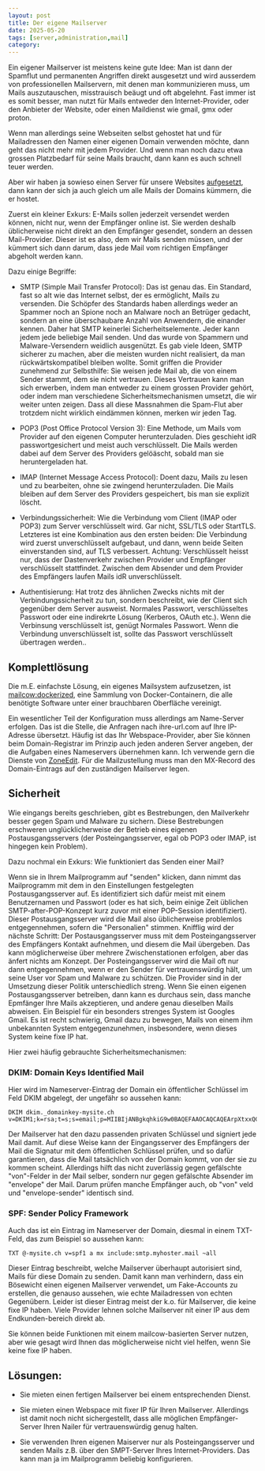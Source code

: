 ```yaml
---
layout: post
title: Der eigene Mailserver
date: 2025-05-20
tags: [server,administration,mail]
category: 
---
```


Ein eigener Mailserver ist meistens keine gute Idee: Man ist dann der Spamflut und permanenten Angriffen direkt ausgesetzt und wird ausserdem von professionellen Mailservern, mit denen man kommunizieren muss, um Mails auszutauschen, misstrauisch beäugt und oft abgelehnt.
Fast immer ist es somit besser, man nutzt für Mails entweder den Internet-Provider, oder den Anbieter der Website, oder einen Maildienst wie gmail, gmx oder proton.

Wenn man allerdings seine Webseiten selbst gehostet hat und für Mailadressen den Namen einer eigenen Domain verwenden möchte, dann geht das nicht mehr mit jedem Provider. Und wenn man noch dazu etwa grossen Platzbedarf für seine Mails braucht, dann kann es auch schnell teuer werden.

Aber wir haben ja sowieso einen Server für unsere Websites [aufgesetzt](/2025/05/der-eigene-server), dann kann der sich ja auch gleich um alle Mails der Domains kümmern, die er hostet.

Zuerst ein kleiner Exkurs: E-Mails sollen jederzeit versendet werden können, nicht nur, wenn der Empfänger online ist. Sie werden deshalb üblicherweise nicht direkt an den Empfänger gesendet, sondern an dessen Mail-Provider. Dieser ist es also, dem wir Mails senden müssen, und der kümmert sich dann darum, dass jede Mail vom richtigen Empfänger abgeholt werden kann.

Dazu einige Begriffe:

* SMTP (Simple Mail Transfer Protocol): Das ist genau das. Ein Standard, fast so alt wie das Internet selbst, der es ermöglicht, Mails zu versenden. Die Schöpfer des Standards haben allerdings weder an Spammer noch an Spione noch an Malware noch an Betrüger gedacht, sondern an eine überschaubare Anzahl von Anwendern, die einander kennen. Daher hat SMTP keinerlei Sicherheitselemente. Jeder kann jedem jede beliebige Mail senden. Und das wurde von Spammern und Malware-Versendern weidlich ausgenützt. Es gab viele Ideen, SMTP sicherer zu machen, aber die meisten wurden nicht realisiert, da man rückwärtskompatibel bleiben wollte. Somit griffen die Provider zunehmend zur Selbsthilfe: Sie weisen jede Mail ab, die von einem Sender stammt, dem sie nicht vertrauen. Dieses Vertrauen kann man sich erwerben, indem man entweder zu einem grossen Provider gehört, oder indem man verschiedene Sicherheitsmechanismen umsetzt, die wir weiter unten zeigen. Dass all diese Massnahmen die Spam-Flut aber trotzdem nicht wirklich eindämmen können, merken wir jeden Tag.

* POP3 (Post Office Protocol Version 3): Eine Methode, um Mails vom Provider auf den eigenen Computer herunterzuladen. Dies geschieht idR passwortgesichert und meist auch verschlüsselt. Die Mails werden dabei auf dem Server des Providers gelöäscht, sobald man sie heruntergeladen hat.

* IMAP (Internet Message Access Protocol): Doent dazu, Mails zu lesen und zu bearbeiten, ohne sie zwingend herunterzuladen. Die Mails bleiben auf dem Server des Providers gespeichert, bis man sie explizit löscht.

* Verbindungssicherheit: Wie die Verbindung vom Client (IMAP oder POP3) zum Server verschlüsselt wird. Gar nicht, SSL/TLS oder StartTLS. Letzteres ist eine Kombination aus den ersten beiden: Die Verbindung wird zuerst unverschlüsselt aufgebaut, und dann, wenn beide Seiten einverstanden sind, auf TLS verbessert. Achtung: Verschlüsselt heisst nur, dass der Dastenverkehr zwischen Provider und Empfänger verschlüsselt stattfindet. Zwischen dem Absender und dem Provider des Empfängers laufen Mails idR unverschlüsselt.

* Authentisierung: Hat trotz des ähnlichen Zwecks nichts mit der Verbindungssicherheit zu tun, sondern beschreibt, wie der Client sich gegenüber dem Server ausweist. Normales Passwort, verschlüsseltes Passwort oder eine indirekrte Lösung (Kerberos, OAuth etc.). Wenn die Verbinsung verschlüsselt ist, genügt Normales Passwort. Wenn die Verbindung unverschlüsselt ist, sollte das Passwort verschlüsselt übertragen werden..


## Komplettlösung

Die m.E. einfachste Lösung, ein eigenes Mailsystem aufzusetzen, ist [mailcow:dockerized](https://docs.mailcow.email), eine Sammlung von Docker-Containern, die alle benötigte Software unter einer brauchbaren Oberfläche vereinigt.

Ein wesentlicher Teil der Konfiguration muss allerdings am Name-Server erfolgen. Das ist die Stelle, die Anfragen nach ihre-url.com auf Ihre IP-Adresse übersetzt. Häufig ist das Ihr Webspace-Provider, aber Sie können beim Domain-Registrar im Prinzip auch jeden anderen Server angeben, der die Aufgaben eines Nameservers übernehmen kann. Ich verwende gern die Dienste von [ZoneEdit](https://www.zoneedit.com/).
Für die Mailzustellung muss man den MX-Record des Domain-Eintrags auf den zuständigen Mailserver legen.

## Sicherheit

Wie eingangs bereits geschrieben, gibt es Bestrebungen, den Mailverkehr besser gegen Spam und Malware zu sichern. Diese Bestrebungen erschweren unglücklicherweise der Betrieb eines eigenen Postausgangsservers (der Posteingangsserver, egal ob POP3 oder IMAP, ist hingegen kein Problem).

Dazu nochmal ein Exkurs: Wie funktioniert das Senden einer Mail?

Wenn sie in Ihrem Mailprogramm auf "senden" klicken, dann nimmt das Mailprogramm mit dem in den Einstellungen festgelegten Postausgangsserver auf. Es identifiziert sich dafür meist mit einem Benutzernamen und Passwort (oder es hat sich, beim einige Zeit üblichen SMTP-after-POP-Konzept kurz zuvor mit einer POP-Session identifiziert). Dieser Postausgangsserver wird die Mail also üblicherweise problemlos entgegennehmen, sofern die "Personalien" stimmen. Knifflig wird der nächste Schritt: Der Postausgangsserver muss mit dem Posteingangsserver des Empfängers Kontakt aufnehmen, und diesem die Mail übergeben. Das kann möglicherweise über mehrere Zwischenstationen erfolgen, aber das änfert nichts am Konzept. Der Posteingangsserver wird die Mail oft nur dann entgegennehmen, wenn er den Sender für vertrauenswürdig hält, um seine User vor Spam und Malware zu schützen. Die Provider sind in der Umsetzung dieser Politik unterschiedlich streng. Wenn Sie einen eigenen Postausgangsserver betreiben, dann kann es durchaus sein, dass manche Epmfänger Ihre Mails akzeptieren, und andere genau dieselben Mails abweisen. Ein Beispiel für ein besonders strenges System ist Googles Gmail. Es ist recht schwierig, Gmail dazu zu bewegen, Mails von einem ihm unbekannten System entgegenzunehmen, insbesondere, wenn dieses System keine fixe IP hat.

Hier zwei häufig gebrauchte Sicherheitsmechanismen:

### DKIM: Domain Keys Identified Mail

Hier wird im Nameserver-Eintrag der Domain ein öffentlicher Schlüssel im Feld DKIM abgelegt, der ungefähr so aussehen kann:

```
DKIM dkim._domainkey-mysite.ch v=DKIM1;k=rsa;t=s;s=email;p=MIIBIjANBgkqhkiG9w0BAQEFAAOCAQCAQEArpXtxxQCVMaR+X/htM0NyG5a83N7ay+Ru6B7MQmqtBX7GD6dUejkO4aasa+T8W19WRNk3zAcHciV3KnAbAL9ZkX/7BJctY2HE29kRTH+grUjU1RtMb3Ay10xaAYHEulN7TTrAmwtsI08sRituFaL4YVpCLSd+T71L57atrX9OisFJTG5TJuBbg92rThEgcFfr6pWxSVULfk3WVJILq+QQgRjvl8HhQXfcp/ynQc9Zcos7v0kKa7f87d0PcQYbnF7RbgPF8dDE4YQIDAQAB
```
Der Mailserver hat den dazu passenden privaten Schlüssel und signiert jede Mail damit. Auf diese Weise kann der Eingangsserver des Empfängers der Mail die Signatur mit dem öffentlichen Schlüssel prüfen, und so dafür garantieren, dass die Mail tatsächlich von der Domain kommt, von der sie zu kommen scheint. Allerdings hilft das nicht zuverlässig gegen gefälschte "von"-Felder in der Mail selber, sondern nur gegen gefälschte Absender im "envelope" der Mail. Darum prüfen manche Empfänger auch, ob "von" veld und "envelope-sender" identisch sind.

### SPF: Sender Policy Framework

Auch das ist ein Eintrag im Nameserver der Domain, diesmal in einem TXT-Feld, das zum Beispiel so aussehen kann:

```
TXT @-mysite.ch v=spf1 a mx include:smtp.myhoster.mail ~all
```

Dieser Eintrag beschreibt, welche Mailserver überhaupt autorisiert sind, Mails für diese Domain zu senden. Damit kann man verhindern, dass ein Bösewicht einen eigenen Mailserver verwendet, um Fake-Accounts zu erstellen, die genauso aussehen, wie echte Mailadressen von echten Gegenübern.
Leider ist dieser Eintrag meist der k.o. für Mailserver, die keine fixe IP haben. Viele Provider lehnen solche Mailserver nit einer IP aus dem Endkunden-bereich direkt ab.

Sie können beide Funktionen mit einem mailcow-basierten Server nutzen, aber wie gesagt wird Ihnen das möglicherweise nicht viel helfen, wenn Sie keine fixe IP haben.

## Lösungen:

* Sie mieten einen fertigen Mailserver bei einem entsprechenden Dienst.

* Sie mieten einen Webspace mit fixer IP für Ihren Mailserver. Allerdings ist damit noch nicht sichergestellt, dass alle möglichen Empfänger-Server Ihren Nailer für vertrauenswürdig genug halten.

* Sie verwenden Ihren eigenen Maiserver nur als Posteingangsserver und senden Mails z.B. über den SMPT-Server Ihres Internet-Providers. Das kann man ja im Mailprogramm beliebig konfigurieren.
